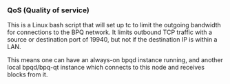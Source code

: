 ### QoS (Quality of service) ###

This is a Linux bash script that will set up tc to limit the outgoing bandwidth for connections to the BPQ network. It limits outbound TCP traffic with a source or destination port of 19940, but not if the destination IP is within a LAN.

This means one can have an always-on bpqd instance running, and another local bpqd/bpq-qt instance which connects to this node and receives blocks from it.
